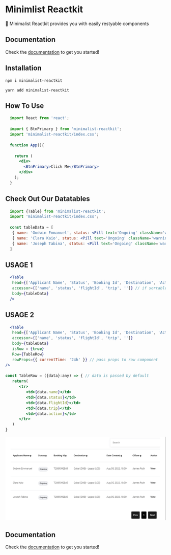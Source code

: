 # Minimlist Reactkit 

🎉 Minimalist Reactkit provides you with easily restyable components

## Documentation

Check the [documentation](https://minimalist-reactkit.web.app/) to get you started!

## Installation

```
npm i minimalist-reactkit
```

```
yarn add minimalist-reactkit
```
## How To Use

```jsx
  import React from 'react';

  import { BtnPrimary } from 'minimalist-reactkit';
  import 'minimalist-reactkit/index.css';
  
  function App(){

    return (
      <div>
        <BtnPrimary>Click Me</BtnPrimary>
      </div>
    );
  }
```

## Check Out Our Datatables
```jsx
  import {Table} from 'minimalist-reactkit';
  import 'minimalist-reactkit/index.css';

  const tableData = [
   { name: 'Godwin Emmanuel', status: <Pill text='Ongoing' className='warning' />, flightId: 'T2089392BJ9', trip: 'Dubai  (DXB) -  Lagos (LOS)', action: <a>View</a> },
   { name: 'Clara Kaio', status: <Pill text='Ongoing' className='warning' />, flightId: 'T2089392BJ9', trip: 'Dubai  (DXB) -  Lagos (LOS)', action: <a>View</a> },
   { name: 'Joseph Tabina', status: <Pill text='Ongoing' className='warning' />, flightId: 'T2089392BJ9', trip: 'Dubai  (DXB) -  Lagos (LOS)', action: <a>View</a> },
  ]
```
## USAGE 1
```jsx
  <Table
   head={['Applicant Name', 'Status', 'Booking Id', 'Destination', 'Action']}
   accessor={['name', 'status', 'flightId', 'trip', '']} // if sortable column is needed
   body={tableData}
  />

```
## USAGE 2
```jsx
  <Table
   head={['Applicant Name', 'Status', 'Booking Id', 'Destination', 'Action']}
   accessor={['name', 'status', 'flightId', 'trip', '']}
   body={tableData}
   isRow = {true}
   Row={TableRow}
   rowProps={{ currentTime: '24h' }} // pass props to row component 
/>

const TableRow = ({data}:any) => { // data is passed by default
   return(
      <tr>
         <td>{data.name}</td>
         <td>{data.status}</td>
         <td>{data.flightId}</td>
         <td>{data.trip}</td>
         <td>{data.action}</td>
      </tr>
   )
}

```
![Table Image](https://github.com/miriam-samuels/minimalist-reactkit/blob/8a081195197c12dadfea90498244b98e2ea587ad/image.png?raw=true)

## Documentation

Check the [documentation](https://minimalist-reactkit.web.app/) to get you started!
